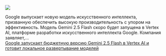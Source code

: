 <!--2025-04-09 12:54:45-->
<div class="yb">
  <div class="rss smaller1 habr"><img src="https://habrastorage.org/getpro/habr/upload_files/073/dbf/8b8/073dbf8b87927e260ba36f0b6a7e7c7b.jpg" /><p>Google выпускает новую модель искусственного интеллекта, призванную обеспечить высокую производительность с упором на эффективность. Модель Gemini 2.5 Flash скоро будет запущена в Vertex AI, платформе разработки искусственного интеллекта Google. Компания заявляет,... <br><a class="light" href="https://habr.com/ru/companies/bothub/news/899228/?utm_source=habrahabr&utm_medium=rss&utm_campaign=899228">Google запускает бюджетную версию Gemini 2.5 Flash в Vertex AI и готовит локальное развертывание моделей</a></div>
</div>
